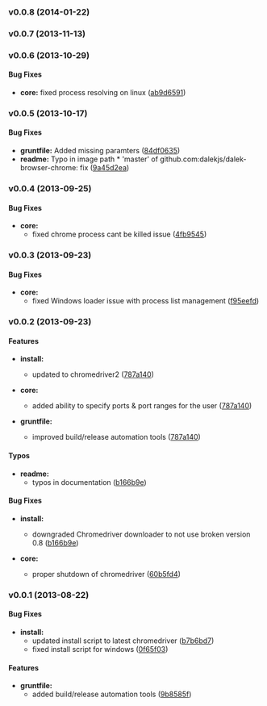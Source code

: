<a name="v0.0.8"></a>
### v0.0.8 (2014-01-22)

<a name="v0.0.7"></a>
### v0.0.7 (2013-11-13)

<a name="v0.0.6"></a>
### v0.0.6 (2013-10-29)


#### Bug Fixes

* **core:** fixed process resolving on linux ([ab9d6591](http://github.com/dalekjs/dalek-browser-chrome/commit/ab9d659106ae00a424f08afdc29af0d3ea746469))

<a name="v0.0.5"></a>
### v0.0.5 (2013-10-17)


#### Bug Fixes

* **gruntfile:** Added missing paramters ([84df0635](http://github.com/dalekjs/dalek-browser-chrome/commit/84df06351cf4a2200bacf33e84af683d337dab86))
* **readme:** Typo in image path * 'master' of github.com:dalekjs/dalek-browser-chrome:   fix  ([9a45d2ea](http://github.com/dalekjs/dalek-browser-chrome/commit/9a45d2eab36689ec43dd83ea2ff4913094bc3679))

<a name="v0.0.4"></a>
### v0.0.4 (2013-09-25)

#### Bug Fixes

* **core:**
  * fixed chrome process cant be killed issue ([4fb9545](https://github.com/dalekjs/dalek-browser-chrome/commit/4fb954598586a656c904b3b2abcb999fca2727ef))

<a name="v0.0.3"></a>
### v0.0.3 (2013-09-23)

#### Bug Fixes

* **core:**
  * fixed Windows loader issue with process list management ([f95eefd](https://github.com/dalekjs/dalek-browser-chrome/commit/f95eefd24268c2fdcf8d80091c793895dc795dc4))

<a name="v0.0.2"></a>
### v0.0.2 (2013-09-23)

#### Features

* **install:**
  * updated to chromedriver2 ([787a140](https://github.com/dalekjs/dalek-browser-chrome/commit/787a140d50c762c482dd8721f4194e8df79945d0))

* **core:**
  * added ability to specify ports & port ranges for the user ([787a140](https://github.com/dalekjs/dalek-browser-chrome/commit/787a140d50c762c482dd8721f4194e8df79945d0))

* **gruntfile:**
  * improved build/release automation tools ([787a140](https://github.com/dalekjs/dalek-browser-chrome/commit/787a140d50c762c482dd8721f4194e8df79945d0))

#### Typos

* **readme:**
  * typos in documentation ([b166b9e](https://github.com/dalekjs/dalek-browser-chrome/commit/d17ecda2486a3d1565097dfe1a9e0147c2c17711))

#### Bug Fixes

* **install:**
  * downgraded Chromedriver downloader to not use broken version 0.8 ([b166b9e](https://github.com/dalekjs/dalek-browser-chrome/commit/b166b9ecf65f2be0ff79ec4a5f708a7f2e0bd450))

* **core:**
  * proper shutdown of chromedriver ([60b5fd4](https://github.com/dalekjs/dalek-browser-chrome/commit/60b5fd47dad069d062510c782a5db01fed6122c8))

<a name="v0.0.1"></a>
### v0.0.1 (2013-08-22)

#### Bug Fixes

* **install:**
  * updated install script to latest chromedriver ([b7b6bd7](https://github.com/dalekjs/dalek-browser-chrome/commit/b7b6bd7efde1750f5d7e617566448372b6a2afc9))
  * fixed install script for windows ([0f65f03](https://github.com/dalekjs/dalek-browser-chrome/commit/0f65f0335facdf9f8039c94ca2d4448b3a7ef6f7))

#### Features

* **gruntfile:**
  * added build/release automation tools ([9b8585f](https://github.com/dalekjs/dalek-browser-chrome/commit/9b8585fd54c6f4ce8f06f24e2c97385094e56bb7))
